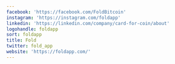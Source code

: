 ```yaml
---
facebook: 'https://facebook.com/FoldBitcoin'
instagram: 'https://instagram.com/foldapp'
linkedin: 'https://linkedin.com/company/card-for-coin/about'
logohandle: foldapp
sort: foldapp
title: Fold
twitter: fold_app
website: 'https://foldapp.com/'
---
```


